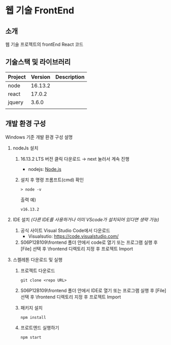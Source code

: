 # 웹 기술 FrontEnd

## 소개

웹 기술 프로젝트의 frontEnd React 코드

## 기술스택 및 라이브러리

| Project | Version | Description |
| ------- | ------- | ----------- |
| node    | 16.13.2 |             |
| react   | 17.0.2  |             |
| jquery  | 3.6.0   |             |
|         |         |             |

## 개발 환경 구성

Windows 기준 개발 환경 구성 설명

1. nodeJs 설치
   
   1. 16.13.2 LTS 버전 클릭 다운로드 → next 눌러서 계속 진행
      
      - nodejs: [Node.js](https://nodejs.org/ko/)
   
   2. 설치 후 명령 프롬프트(cmd) 확인
      
      ```
      > node -v
      ```
      
      출력 예)
      
      ```
      v16.13.2
      ```

2. IDE 설치 *(다른 IDE를 사용하거나 이미 VScode가 설치되어 있다면 생략 가능)*
   
   1. 공식 사이트 Visual Studio Code에서 다운로드 
      - Visualsutio: https://code.visualstudio.com/
   2. S06P12B109\frontend 폴더 안에서 code로 열기 또는 프로그램 실행 후 [File] 선택 후 \frontend 디렉토리 지정 후 프로젝트 Import 
      
      

3. 스켈레톤 다운로드 및 실행
   
   1. 프로젝트 다운로드
      
      ```
      git clone <repo URL>
      ```
   
   2. S06P12B109\frontend 폴더 안에서 IDE로 열기 또는 프로그램 실행 후 [File] 선택 후 \frontend 디렉토리 지정 후 프로젝트 Import
   
   3. 패키지 설치
      
      ```
      npm install
      ```
   
   4. 프로트엔드 실행하기
      
      ```
      npm start
      ```
